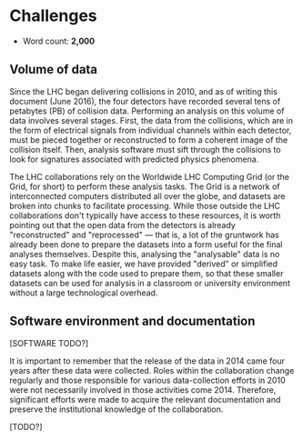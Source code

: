 # Challenges

- Word count: **2,000**

## Volume of data

Since the LHC began delivering collisions in 2010, and as of writing this document (June 2016), the four detectors have recorded several tens of petabytes (PB) of collision data. Performing an analysis on this volume of data involves several stages. First, the data from the collisions, which are in the form of electrical signals from individual channels within each detector, must be pieced together or reconstructed to form a coherent image of the collision itself. Then, analysis software must sift through the collisions to look for signatures associated with predicted physics phenomena.

The LHC collaborations rely on the Worldwide LHC Computing Grid (or the Grid, for short) to perform these analysis tasks. The Grid is a network of interconnected computers distributed all over the globe, and datasets are broken into chunks to facilitate processing. While those outside the LHC collaborations don't typically have access to these resources, it is worth pointing out that the open data from the detectors is already "reconstructed" and "reprocessed" — that is, a lot of the gruntwork has already been done to prepare the datasets into a form useful for the final analyses themselves. Despite this, analysing the "analysable" data is no easy task. To make life easier, we have provided "derived" or simplified datasets along with the code used to prepare them, so that these smaller datasets can be used for analysis in a classroom or university environment without a large technological overhead.

## Software environment and documentation

[SOFTWARE TODO?]

It is important to remember that the release of the data in 2014 came four years after these data were collected. Roles within the collaboration change regularly and those responsible for various data-collection efforts in 2010 were not necessarily involved in those activities come 2014. Therefore, significant efforts were made to acquire the relevant documentation and preserve the institutional knowledge of the collaboration.

[TODO?]
